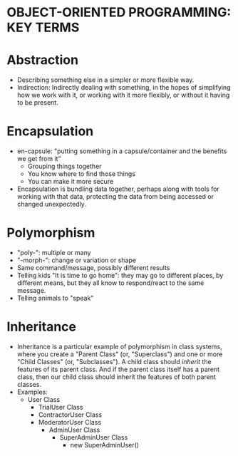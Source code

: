 # OBJECT-ORIENTED PROGRAMMING: KEY TERMS

# Abstraction
  + Describing something else in a simpler or more flexible way.
  + Indirection: Indirectly dealing with something, in the hopes of simplifying how we work with it, or working with it more flexibly, or without it having to be present.

# Encapsulation
  + en-capsule: "putting something in a capsule/container and the benefits we get from it"
    - Grouping things together
    - You know where to find those things
    - You can make it more secure
  + Encapsulation is bundling data together, perhaps along with tools for working with that data, protecting the data from being accessed or changed unexpectedly.

# Polymorphism
  + "poly-": multiple or many
  + "-morph-": change or variation or shape
  + Same command/message, possibly different results
  + Telling kids "It is time to go home": they may go to different places, by different means, but they all know to respond/react to the same message.
  + Telling animals to "speak"

# Inheritance
  + Inheritance is a particular example of polymorphism in class systems, where you create a "Parent Class" (or, "Superclass") and one or more "Child Classes" (or, "Subclasses"). A child class should *inherit* the features of its parent class. And if the parent class itself has a parent class, then our child class should inherit the features of both parent classes.
  + Examples:
    + User Class
      + TrialUser Class
      + ContractorUser Class
      + ModeratorUser Class
        + AdminUser Class
          + SuperAdminUser Class
            + new SuperAdminUser()